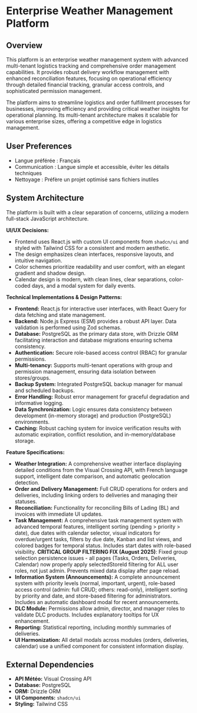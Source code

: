 # Enterprise Weather Management Platform

## Overview
This platform is an enterprise weather management system with advanced multi-tenant logistics tracking and comprehensive order management capabilities. It provides robust delivery workflow management with enhanced reconciliation features, focusing on operational efficiency through detailed financial tracking, granular access controls, and sophisticated permission management.

The platform aims to streamline logistics and order fulfillment processes for businesses, improving efficiency and providing critical weather insights for operational planning. Its multi-tenant architecture makes it scalable for various enterprise sizes, offering a competitive edge in logistics management.

## User Preferences
- Langue préférée : Français
- Communication : Langue simple et accessible, éviter les détails techniques
- Nettoyage : Préfère un projet optimisé sans fichiers inutiles

## System Architecture
The platform is built with a clear separation of concerns, utilizing a modern full-stack JavaScript architecture.

**UI/UX Decisions:**
- Frontend uses React.js with custom UI components from `shadcn/ui` and styled with Tailwind CSS for a consistent and modern aesthetic.
- The design emphasizes clean interfaces, responsive layouts, and intuitive navigation.
- Color schemes prioritize readability and user comfort, with an elegant gradient and shadow design.
- Calendar design is modern, with clean lines, clear separations, color-coded days, and a modal system for daily events.

**Technical Implementations & Design Patterns:**
- **Frontend:** React.js for interactive user interfaces, with React Query for data fetching and state management.
- **Backend:** Node.js Express (ESM) provides a robust API layer. Data validation is performed using Zod schemas.
- **Database:** PostgreSQL as the primary data store, with Drizzle ORM facilitating interaction and database migrations ensuring schema consistency.
- **Authentication:** Secure role-based access control (RBAC) for granular permissions.
- **Multi-tenancy:** Supports multi-tenant operations with group and permission management, ensuring data isolation between stores/groups.
- **Backup System:** Integrated PostgreSQL backup manager for manual and scheduled backups.
- **Error Handling:** Robust error management for graceful degradation and informative logging.
- **Data Synchronization:** Logic ensures data consistency between development (in-memory storage) and production (PostgreSQL) environments.
- **Caching:** Robust caching system for invoice verification results with automatic expiration, conflict resolution, and in-memory/database storage.

**Feature Specifications:**
- **Weather Integration:** A comprehensive weather interface displaying detailed conditions from the Visual Crossing API, with French language support, intelligent date comparison, and automatic geolocation detection.
- **Order and Delivery Management:** Full CRUD operations for orders and deliveries, including linking orders to deliveries and managing their statuses.
- **Reconciliation:** Functionality for reconciling Bills of Lading (BL) and invoices with immediate UI updates.
- **Task Management:** A comprehensive task management system with advanced temporal features, intelligent sorting (pending > priority > date), due dates with calendar selector, visual indicators for overdue/urgent tasks, filters by due date, Kanban and list views, and colored badges for temporal status. Includes start dates with role-based visibility. **CRITICAL GROUP FILTERING FIX (August 2025)**: Fixed group selection persistence issues - all pages (Tasks, Orders, Deliveries, Calendar) now properly apply selectedStoreId filtering for ALL user roles, not just admin. Prevents mixed data display after page reload.
- **Information System (Announcements):** A complete announcement system with priority levels (normal, important, urgent), role-based access control (admin: full CRUD; others: read-only), intelligent sorting by priority and date, and store-based filtering for administrators. Includes an automatic dashboard modal for recent announcements.
- **DLC Module:** Permissions allow admin, director, and manager roles to validate DLC products. Includes explanatory tooltips for UX enhancement.
- **Reporting:** Statistical reporting, including monthly summaries of deliveries.
- **UI Harmonization:** All detail modals across modules (orders, deliveries, calendar) use a unified component for consistent information display.

## External Dependencies
- **API Météo:** Visual Crossing API
- **Database:** PostgreSQL
- **ORM:** Drizzle ORM
- **UI Components:** `shadcn/ui`
- **Styling:** Tailwind CSS